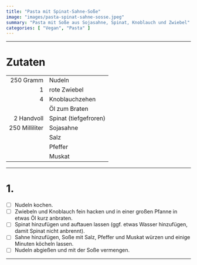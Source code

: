 ```yaml
---
title: "Pasta mit Spinat-Sahne-Soße"
image: "images/pasta-spinat-sahne-sosse.jpeg"
summary: "Pasta mit Soße aus Sojasahne, Spinat, Knoblauch und Zwiebel"
categories: [ "Vegan", "Pasta" ]
---
```


---

# Zutaten

|                |                       |
|---------------:|:----------------------|
|      250 Gramm | Nudeln                |
|              1 | rote Zwiebel          |
|              4 | Knoblauchzehen        |
|                | Öl zum Braten         |
|     2 Handvoll | Spinat (tiefgefroren) |
| 250 Milliliter | Sojasahne             |
|                | Salz                  |
|                | Pfeffer               |
|                | Muskat                |

---

# 1.

- [ ] Nudeln kochen.
- [ ] Zwiebeln und Knoblauch fein hacken und in einer großen Pfanne in etwas Öl kurz anbraten.
- [ ] Spinat hinzufügen und auftauen lassen (ggf. etwas Wasser hinzufügen, damit Spinat nicht anbrennt).
- [ ] Sahne hinzufügen, Soße mit Salz, Pfeffer und Muskat würzen und einige Minuten köcheln lassen.
- [ ] Nudeln abgießen und mit der Soße vermengen.

---
